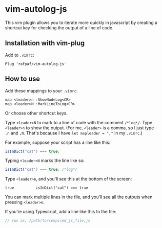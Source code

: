 # vim-autolog-js

This vim plugin allows you to iterate more quickly in javascript by creating a
shortcut key for checking the output of a line of code.

## Installation with vim-plug

Add to `.vimrc`:
```
Plug 'rafpaf/vim-autolog-js'
```

## How to use

Add these mappings to your `.vimrc`:

```vim
map <leader>n :ShowNodeLog<CR>
map <leader>N :MarkLineToLog<CR>
```

Or choose other shortcut keys.

Type `<leader>N` to mark to a line of code with the comment `/*log*/`. Type
`<leader>n` to show the output. (For me, `<leader>` is a comma, so I just type
`,n` and `,N`. That's because I have `let mapleader = ","` in my `.vimrc`.)

For example, suppose your script has a line like this:

```js
isInDict("cat") === true;
```

Typing `<leader>N` marks the line like so:

```js
isInDict("cat") === true; /*log*/
```

Type `<leader>n`, and you'll see this at the bottom of the screen:

```
true          isInDict("cat") === true
```

You can mark multiple lines in the file, and you'll see all the outputs when
pressing `<leader>n`.

If you're using Typescript, add a line like this to the file:

```js
// run as: /path/to/compiled_js_file.js 
```
